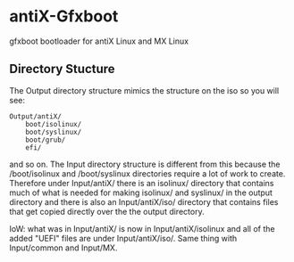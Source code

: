 antiX-Gfxboot
=============

gfxboot bootloader for antiX Linux and MX Linux

Directory Stucture
------------------

The Output directory structure mimics the structure on the iso
so you will see:

    Output/antiX/
        boot/isolinux/
        boot/syslinux/
        boot/grub/
        efi/

and so on.  The Input directory structure is different from this
because the /boot/isolinux and /boot/syslinux directories require
a lot of work to create.  Therefore under Input/antiX/ there is
an isolinux/ directory that contains much of what is needed for
making isolinux/ and syslinux/ in the output directory and there
is also an Input/antiX/iso/ directory that contains files that
get copied directly over the the output directory.

IoW: what was in Input/antiX/ is now in Input/antiX/isolinux
and all of the added "UEFI" files are under Input/antiX/iso/.
Same thing with Input/common and Input/MX.
